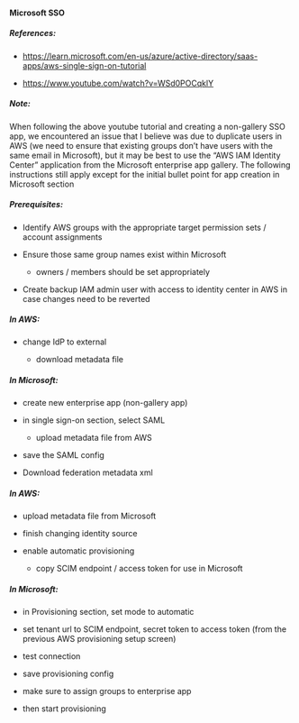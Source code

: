 
#### Microsoft SSO

##### References:

  - <https://learn.microsoft.com/en-us/azure/active-directory/saas-apps/aws-single-sign-on-tutorial>

  - <https://www.youtube.com/watch?v=WSd0POCqklY>

##### Note:

When following the above youtube tutorial and creating a non-gallery SSO
app, we encountered an issue that I believe was due to duplicate users
in AWS (we need to ensure that existing groups don’t have users with the
same email in Microsoft), but it may be best to use the “AWS IAM
Identity Center” application from the Microsoft enterprise app gallery.
The following instructions still apply except for the initial bullet
point for app creation in Microsoft section

##### Prerequisites:

  - Identify AWS groups with the appropriate target permission sets /
    account assignments

  - Ensure those same group names exist within Microsoft
    
      - owners / members should be set appropriately

  - Create backup IAM admin user with access to identity center in AWS
    in case changes need to be reverted

##### In AWS:

  - change IdP to external
    
      - download metadata file

##### In Microsoft:

  - create new enterprise app (non-gallery app)

  - in single sign-on section, select SAML
    
      - upload metadata file from AWS

  - save the SAML config

  - Download federation metadata xml

##### In AWS:

  - upload metadata file from Microsoft

  - finish changing identity source

  - enable automatic provisioning
    
      - copy SCIM endpoint / access token for use in Microsoft

##### In Microsoft:

  - in Provisioning section, set mode to automatic

  - set tenant url to SCIM endpoint, secret token to access token (from
    the previous AWS provisioning setup screen)

  - test connection

  - save provisioning config

  - make sure to assign groups to enterprise app

  - then start provisioning
